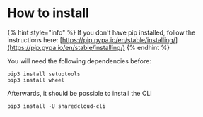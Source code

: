 # How to install

{% hint style="info" %}
If you don't have pip installed, follow the instructions here: [https://pip.pypa.io/en/stable/installing/](https://pip.pypa.io/en/stable/installing/)
{% endhint %}

You will need the following dependencies before:

```text
pip3 install setuptools
pip3 install wheel
```

Afterwards, it should be possible to install the CLI

```text
pip3 install -U sharedcloud-cli
```



